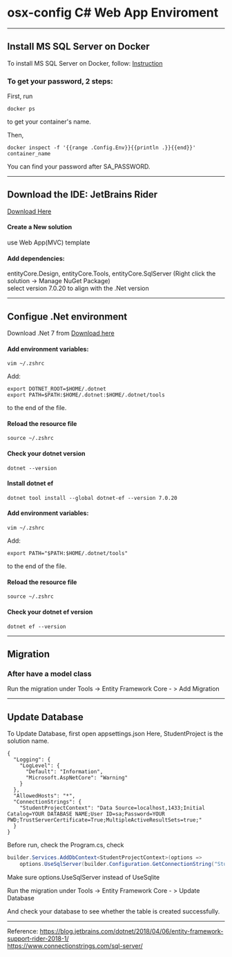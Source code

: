 # osx-config C# Web App Enviroment

---

## Install MS SQL Server on Docker
To install MS SQL Server on Docker, follow: [Instruction](https://builtin.com/software-engineering-perspectives/sql-server-management-studio-mac)

### To get your password, 2 steps:
First, run      
```
docker ps
```
to get your container's name.

Then,     
```
docker inspect -f '{{range .Config.Env}}{{println .}}{{end}}' container_name
```
You can find your password after SA_PASSWORD.

---
## Download the IDE: JetBrains Rider 
[Download Here](https://www.jetbrains.com/rider/download/#section=mac)

#### Create a New solution
use Web App(MVC) template

#### Add dependencies:   
entityCore.Design, entityCore.Tools, entityCore.SqlServer     (Right click the solution -> Manage NuGet Package)  
select version 7.0.20 to align with the .Net version

---

## Configue .Net environment
Download .Net 7 from [Download here](https://download.visualstudio.microsoft.com/download/pr/ff89348c-045e-4fdc-bd6c-31b6d3940420/7f6cb1235b86ee021a6186fbd8542a1e/dotnet-sdk-7.0.410-osx-arm64.pkg)

#### Add environment variables: 
```
vim ~/.zshrc
```
Add:

```
export DOTNET_ROOT=$HOME/.dotnet
export PATH=$PATH:$HOME/.dotnet:$HOME/.dotnet/tools
```
to the end of the file.

#### Reload the resource file
```
source ~/.zshrc
```

#### Check your dotnet version
```
dotnet --version
```

#### Install dotnet ef
```
dotnet tool install --global dotnet-ef --version 7.0.20
```

#### Add environment variables:  
```
vim ~/.zshrc
```
Add:
```
export PATH="$PATH:$HOME/.dotnet/tools"
```
to the end of the file.   
#### Reload the resource file
```
source ~/.zshrc
```
#### Check your dotnet ef version
```
dotnet ef --version
```

---

## Migration
### After have a model class
Run the migration under Tools -> Entity Framework Core - > Add Migration

---

## Update Database
To Update Database, first open appsettings.json
Here, StudentProject is the solution name.
```
{
  "Logging": {
    "LogLevel": {
      "Default": "Information",
      "Microsoft.AspNetCore": "Warning"
    }
  },
  "AllowedHosts": "*",
  "ConnectionStrings": {
    "StudentProjectContext": "Data Source=localhost,1433;Initial Catalog=YOUR DATABASE NAME;User ID=sa;Password=YOUR PWD;TrustServerCertificate=True;MultipleActiveResultSets=true;"
  }
}
```

Before run, check the Program.cs, check 
```c#
builder.Services.AddDbContext<StudentProjectContext>(options =>
    options.UseSqlServer(builder.Configuration.GetConnectionString("StudentProjectContext") ?? throw new InvalidOperationException("Connection string 'StudentProjectContext' not found.")));
```
Make sure options.UseSqlServer instead of UseSqlite

Run the migration under Tools -> Entity Framework Core - > Update Database   

And check your database to see whether the table is created successfully.

---
Reference:
https://blog.jetbrains.com/dotnet/2018/04/06/entity-framework-support-rider-2018-1/    
https://www.connectionstrings.com/sql-server/



